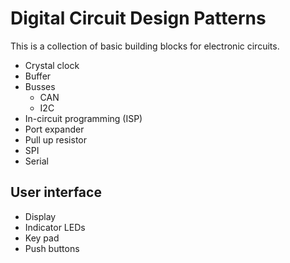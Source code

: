 # Digital Circuit Design Patterns

This is a collection of basic building blocks for electronic circuits.

- Crystal clock
- Buffer
- Busses
  - CAN
  - I2C
- In-circuit programming (ISP)
- Port expander
- Pull up resistor
- SPI
- Serial

## User interface

- Display
- Indicator LEDs
- Key pad
- Push buttons

